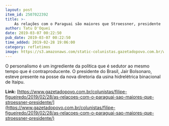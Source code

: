 ```yaml
---
layout: post
item_id: 2507022392
title: >-
    As relações com o Paraguai são maiores que Stroessner, presidente
author: Tatu D'Oquei
date: 2019-03-07 00:22:50
pub_date: 2019-03-07 00:22:50
time_added: 2019-02-28 19:06:00
category: refletimos
image: https://s3.amazonaws.com/static-colunistas.gazetadopovo.com.br/wp-content/uploads/sites/222/2019/02/28200534/stroessner.jpg
---
```


O personalismo é um ingrediente da política que é sedutor ao mesmo tempo que é contraproducente. O presidente do Brasil, Jair Bolsonaro, esteve presente na posse da nova diretoria da usina hidrelétrica binacional de Itaipu.

**Link:** [https://www.gazetadopovo.com.br/colunistas/filipe-figueiredo/2019/02/28/as-relacoes-com-o-paraguai-sao-maiores-que-stroessner-presidente/](https://www.gazetadopovo.com.br/colunistas/filipe-figueiredo/2019/02/28/as-relacoes-com-o-paraguai-sao-maiores-que-stroessner-presidente/)

